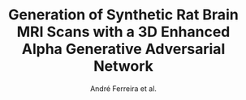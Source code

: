 ---
cat: ciel
subcat: midas
bestof: false
author: André Ferreira et al.
title: Generation of Synthetic Rat Brain MRI Scans with a 3D Enhanced Alpha Generative Adversarial Network
journal: Applied Sciences
year: 2022
type: article
url: https -//www.mdpi.com/2076-3417/12/10/4844
doi: 10.3390/app12104844
---